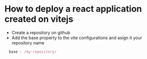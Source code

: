 # How to deploy a react application created on vitejs

- Create a repository on github
- Add the base property to the vite configurations and asign it your repository name 

``` javascript
  base : /my-repository/

```
